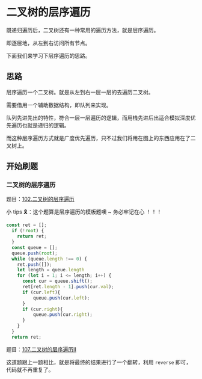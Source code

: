 # 二叉树的层序遍历

既递归遍历后，二叉树还有一种常用的遍历方法，就是层序遍历。

即逐层地，从左到右访问所有节点。

下面我们来学习下层序遍历的思路。

## 思路

层序遍历一个二叉树。就是从左到右一层一层的去遍历二叉树。

需要借用一个辅助数据结构，即队列来实现。

队列先进先出的特性，符合一层一层遍历的逻辑，而用栈先进后出适合模拟深度优先遍历也就是递归的逻辑。

而这种层序遍历方式就是广度优先遍历，只不过我们将用在图上的东西应用在了二叉树上。

## 开始刷题
### 二叉树的层序遍历

题目：[102.二叉树的层序遍历](https://leetcode.cn/problems/binary-tree-level-order-traversal/)

小 tips 🎗️：这个题算是层序遍历的模板题噢 ~ 务必牢记在心 ！！！

```js
const ret = [];
  if (!root) {
    return ret;
  }
  const queue = [];
  queue.push(root);
  while (queue.length !== 0) { 
    ret.push([]);
    let length = queue.length
    for (let i = 1; i <= length; i++) {
      const cur = queue.shift();
      ret[ret.length - 1].push(cur.val);
      if (cur.left){
          queue.push(cur.left);
      }
      if (cur.right){
          queue.push(cur.right);
      }
    }
  }
  return ret;
```

题目：[107.二叉树的层序遍历II](https://leetcode.cn/problems/binary-tree-level-order-traversal-ii/description/)

这道题跟上一题相比，就是将最终的结果进行了一个翻转，利用 `reverse` 即可，代码就不再重复了。
